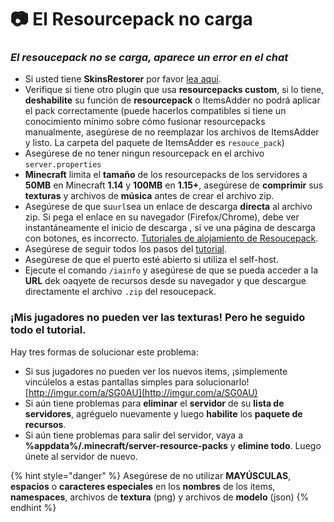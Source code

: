 # 📷 El Resourcepack no carga

### _El resoucepack no se carga, aparece un error en el chat_ <a href="#resourcepack-not-loading-i-get-an-error-in-chat" id="resourcepack-not-loading-i-get-an-error-in-chat"></a>

* Si usted tiene **SkinsRestorer** por favor [lea aquí](../compatibility-with-other-plugins/compatible/skinsrestorer.md).
* Verifique si tiene otro plugin que usa **resourcepacks custom**, si lo tiene, **deshabilite** su función de **resourcepack** o ItemsAdder no podrá aplicar el pack correctamente (puede hacerlos compatibles si tiene un conocimiento mínimo sobre cómo fusionar resourcepacks manualmente, asegúrese de no reemplazar los archivos de ItemsAdder y listo. La carpeta del paquete de ItemsAdder es `resouce_pack`)
* Asegúrese de no tener ningun resourcepack en el archivo `server.properties`
* **Minecraft** limita el **tamaño** de los resourcepacks de los servidores a **50MB** en Minecraft **1.14** y **100MB** en **1.15+**, asegúrese de **comprimir** sus **texturas** y archivos de **música** antes de crear el archivo zip.
* Asegúrese de que su`url`sea un enlace de descarga **directa** al archivo zip. Si pega el enlace en su navegador (Firefox/Chrome), debe ver instantáneamente el inicio de descarga , si ve una página de descarga con botones, es incorrecto. [Tutoriales de alojamiento de Resoucepack](../plugin-usage/resourcepack-hosting/).
* Asegúrese de seguir todos los pasos del [tutorial](../plugin-usage/resourcepack-hosting/).
* Asegúrese de que el puerto esté abierto si utiliza el self-host.
* Ejecute el comando `/iainfo` y asegúrese de que se pueda acceder a la **URL** dek oaqyete de recursos desde su navegador y que descargue directamente el archivo `.zip` del resoucepack.

### ¡Mis jugadores no pueden ver las texturas! Pero he seguido todo el tutorial. <a href="#my-players-cant-see-textures-but-ive-followed-the-whole-tutorial" id="my-players-cant-see-textures-but-ive-followed-the-whole-tutorial"></a>

Hay tres formas de solucionar este problema:

* Si sus jugadores no pueden ver los nuevos items, ¡simplemente vincúlelos a estas pantallas simples para solucionarlo! [http://imgur.com/a/SG0AU](http://imgur.com/a/SG0AU)​
* Si aún tiene problemas para **eliminar** el **servidor** de su **lista de servidores**, agréguelo nuevamente y luego **habilite** los **paquete de recursos**.
* Si aún tiene problemas para salir del servidor, vaya a **%appdata%/.minecraft/server-resource-packs** y **elimine todo**. Luego únete al servidor de nuevo.

{% hint style="danger" %}
Asegúrese de no utilizar **MAYÚSCULAS**, **espacios** o **caracteres especiales** en los **nombres** de los items, **namespaces**, archivos de **textura** (png) y archivos de **modelo** (json)
{% endhint %}

